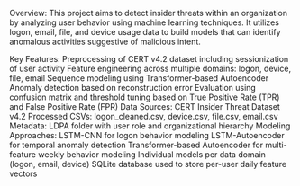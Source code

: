 Overview:
This project aims to detect insider threats within an organization by analyzing user behavior using machine learning techniques. It utilizes logon, email, file, and device usage data to build models that can identify anomalous activities suggestive of malicious intent.

Key Features:
Preprocessing of CERT v4.2 dataset including sessionization of user activity
Feature engineering across multiple domains: logon, device, file, email
Sequence modeling using Transformer-based Autoencoder
Anomaly detection based on reconstruction error
Evaluation using confusion matrix and threshold tuning based on True Positive Rate (TPR) and False Positive Rate (FPR)
Data Sources:
CERT Insider Threat Dataset v4.2
Processed CSVs: logon_cleaned.csv, device.csv, file.csv, email.csv
Metadata: LDPA folder with user role and organizational hierarchy
Modeling Approaches:
LSTM-CNN for logon behavior modeling
LSTM-Autoencoder for temporal anomaly detection
Transformer-based Autoencoder for multi-feature weekly behavior modeling
Individual models per data domain (logon, email, device)
SQLite database used to store per-user daily feature vectors
